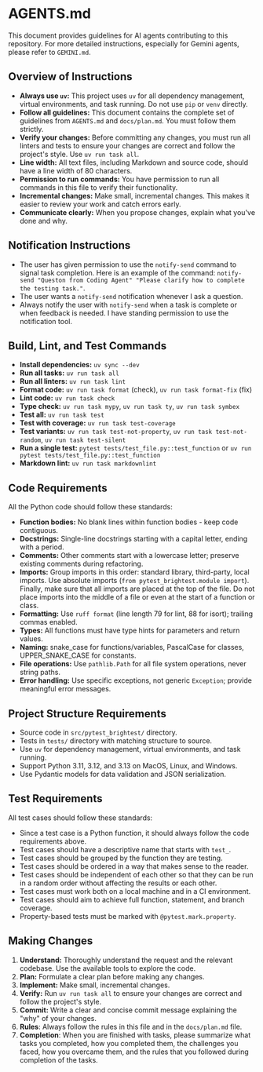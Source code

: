 # AGENTS.md

This document provides guidelines for AI agents contributing to this repository.
For more detailed instructions, especially for Gemini agents, please refer to
`GEMINI.md`.

## Overview of Instructions

- **Always use `uv`:** This project uses `uv` for all dependency management,
  virtual environments, and task running. Do not use `pip` or `venv` directly.
- **Follow all guidelines:** This document contains the complete set of
  guidelines from `AGENTS.md` and `docs/plan.md`. You must follow them strictly.
- **Verify your changes:** Before committing any changes, you must run all
  linters and tests to ensure your changes are correct and follow the project's
  style. Use `uv run task all`.
- **Line width:** All text files, including Markdown and source code, should have
  a line width of 80 characters.
- **Permission to run commands:** You have permission to run all commands in this
  file to verify their functionality.
- **Incremental changes:** Make small, incremental changes. This makes it easier
  to review your work and catch errors early.
- **Communicate clearly:** When you propose changes, explain what you've done
  and why.

## Notification Instructions

- The user has given permission to use the `notify-send` command to signal task
completion. Here is an example of the command: `notify-send "Queston from
Coding Agent" "Please clarify how to complete the testing task."`.
- The user wants a `notify-send` notification whenever I ask a question.
- Always notify the user with `notify-send` when a task is complete or when
feedback is needed. I have standing permission to use the notification tool.

## Build, Lint, and Test Commands

- **Install dependencies:** `uv sync --dev`
- **Run all tasks:** `uv run task all`
- **Run all linters:** `uv run task lint`
- **Format code:** `uv run task format` (check), `uv run task format-fix` (fix)
- **Lint code:** `uv run task check`
- **Type check:** `uv run task mypy`, `uv run task ty`, `uv run task symbex`
- **Test all:** `uv run task test`
- **Test with coverage:** `uv run task test-coverage`
- **Test variants:** `uv run task test-not-property`, `uv run task test-not-random`,
  `uv run task test-silent`
- **Run a single test:** `pytest tests/test_file.py::test_function` or
  `uv run pytest tests/test_file.py::test_function`
- **Markdown lint:** `uv run task markdownlint`

## Code Requirements

All the Python code should follow these standards:

- **Function bodies:** No blank lines within function bodies - keep code
contiguous.
- **Docstrings:** Single-line docstrings starting with a capital letter, ending
with a period.
- **Comments:** Other comments start with a lowercase letter; preserve existing
comments during refactoring.
- **Imports:** Group imports in this order: standard library, third-party, local
imports. Use absolute imports (`from pytest_brightest.module import`). Finally,
make sure that all imports are placed at the top of the file. Do not place
imports into the middle of a file or even at the start of a function or class.
- **Formatting:** Use `ruff format` (line length 79 for lint, 88 for isort);
  trailing commas enabled.
- **Types:** All functions must have type hints for parameters and return values.
- **Naming:** snake_case for functions/variables, PascalCase for classes,
  UPPER_SNAKE_CASE for constants.
- **File operations:** Use `pathlib.Path` for all file system operations, never
  string paths.
- **Error handling:** Use specific exceptions, not generic `Exception`; provide
  meaningful error messages.

## Project Structure Requirements

- Source code in `src/pytest_brightest/` directory.
- Tests in `tests/` directory with matching structure to source.
- Use `uv` for dependency management, virtual environments, and task running.
- Support Python 3.11, 3.12, and 3.13 on MacOS, Linux, and Windows.
- Use Pydantic models for data validation and JSON serialization.

## Test Requirements

All test cases should follow these standards:

- Since a test case is a Python function, it should always follow the code
  requirements above.
- Test cases should have a descriptive name that starts with `test_`.
- Test cases should be grouped by the function they are testing.
- Test cases should be ordered in a way that makes sense to the reader.
- Test cases should be independent of each other so that they can be run in a
  random order without affecting the results or each other.
- Test cases must work both on a local machine and in a CI environment.
- Test cases should aim to achieve full function, statement, and branch
  coverage.
- Property-based tests must be marked with `@pytest.mark.property`.

## Making Changes

1.  **Understand:** Thoroughly understand the request and the relevant codebase.
    Use the available tools to explore the code.
2.  **Plan:** Formulate a clear plan before making any changes.
3.  **Implement:** Make small, incremental changes.
4.  **Verify:** Run `uv run task all` to ensure your changes are correct and
    follow the project's style.
5.  **Commit:** Write a clear and concise commit message explaining the "why" of
    your changes.
6. **Rules**: Always follow the rules in this file and in the `docs/plan.md`
   file.
7. **Completion**: When you are finished with tasks, please summarize what tasks
   you completed, how you completed them, the challenges you faced, how you
   overcame them, and the rules that you followed during completion of the tasks.
